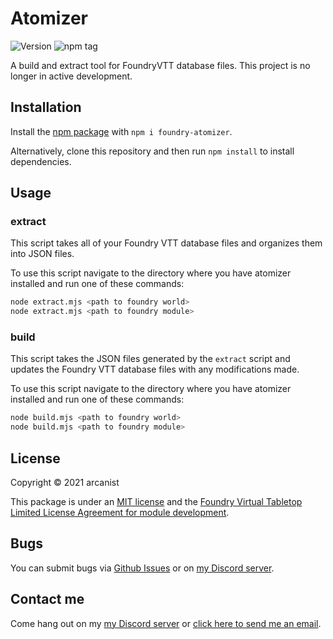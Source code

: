 # Atomizer

![Version](https://img.shields.io/github/v/tag/arcanistzed/atomizer) ![npm tag](https://img.shields.io/npm/v/foundry-atomizer)

A build and extract tool for FoundryVTT database files. This project is no longer in active development.

## Installation

Install the [npm package](https://www.npmjs.com/package/foundry-atomizer) with `npm i foundry-atomizer`.

Alternatively, clone this repository and then run `npm install` to install dependencies.

## Usage

### extract

This script takes all of your Foundry VTT database files and organizes them into JSON files.

To use this script navigate to the directory where you have atomizer installed and run one of these commands:

```sh
node extract.mjs <path to foundry world>
node extract.mjs <path to foundry module>
```

### build

This script takes the JSON files generated by the `extract` script and updates the Foundry VTT database files with any modifications made.

To use this script navigate to the directory where you have atomizer installed and run one of these commands:

```sh
node build.mjs <path to foundry world>
node build.mjs <path to foundry module>
```

## License

Copyright © 2021 arcanist

This package is under an [MIT license](LICENSE) and the [Foundry Virtual Tabletop Limited License Agreement for module development](https://foundryvtt.com/article/license/).

## Bugs

You can submit bugs via [Github Issues](https://github.com/arcanistzed/atomizer/issues/new/choose) or on [my Discord server](https://discord.gg/AAkZWWqVav).

## Contact me

Come hang out on my [my Discord server](https://discord.gg/AAkZWWqVav) or [click here to send me an email](mailto:arcanistzed@gmail.com?subject=Atomizer%20for%20Foundry%20VTT).
